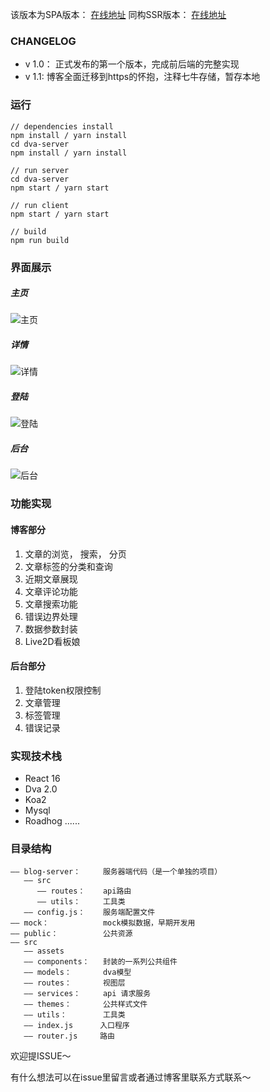 该版本为SPA版本：
[在线地址](https://geasscn.me:8080) 
同构SSR版本：
[在线地址](https://geasscn.me) 

### CHANGELOG
+ v 1.0： 正式发布的第一个版本，完成前后端的完整实现
+ v 1.1: 博客全面迁移到https的怀抱，注释七牛存储，暂存本地

### 运行
```
// dependencies install
npm install / yarn install
cd dva-server
npm install / yarn install

// run server
cd dva-server
npm start / yarn start

// run client
npm start / yarn start

// build
npm run build
```
### 界面展示
##### 主页
![主页](http://p1wmhg5ee.bkt.clouddn.com/main.png)
##### 详情
![详情](http://p1wmhg5ee.bkt.clouddn.com/56FF3551-3CE5-4B55-9380-F7D4DA748218.png)
##### 登陆
![登陆](http://p1wmhg5ee.bkt.clouddn.com/63CC2D25-5A4C-411A-91D8-CCBF7C442603.png)
##### 后台
![后台](http://p1wmhg5ee.bkt.clouddn.com/592D8DB1-FF55-4504-8FAC-ABFC0C73A4BB.png)

### 功能实现
#### 博客部分
1. 文章的浏览， 搜索， 分页
2. 文章标签的分类和查询
3. 近期文章展现
4. 文章评论功能
5. 文章搜索功能
6. 错误边界处理
7. 数据参数封装
8. Live2D看板娘

#### 后台部分
1. 登陆token权限控制
2. 文章管理
3. 标签管理
4. 错误记录

### 实现技术栈
+ React 16
+ Dva 2.0
+ Koa2
+ Mysql
+ Roadhog
......

### 目录结构
```
—— blog-server：     服务器端代码（是一个单独的项目）
   —— src
      —— routes：    api路由
      —— utils：     工具类
   —— config.js：    服务端配置文件
—— mock：            mock模拟数据，早期开发用
—— public：          公共资源
—— src
   —— assets
   —— components：   封装的一系列公共组件
   —— models：       dva模型
   —— routes：       视图层
   —— services：     api 请求服务
   —— themes：       公共样式文件
   —— utils：        工具类
   —— index.js      入口程序
   —— router.js     路由
```

欢迎提ISSUE～

有什么想法可以在issue里留言或者通过博客里联系方式联系～
